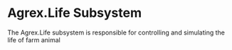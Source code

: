 # Agrex.Life Subsystem

The Agrex.Life subsystem is responsible for controlling and simulating the life of farm animal